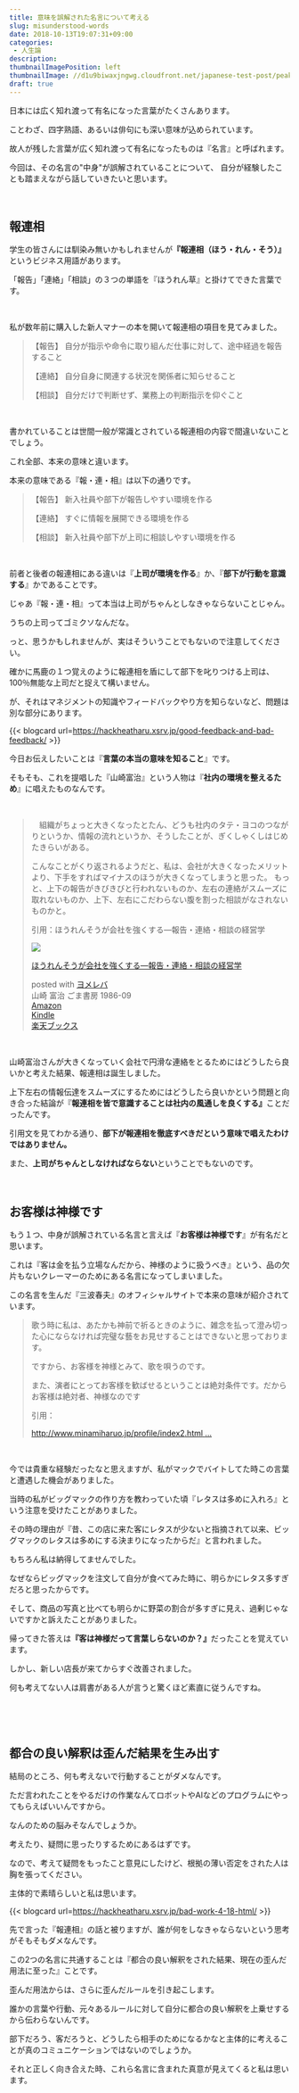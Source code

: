 ```yaml
---
title: 意味を誤解された名言について考える
slug: misunderstood-words
date: 2018-10-13T19:07:31+09:00
categories: 
 - 人生論
description: 
thumbnailImagePosition: left
thumbnailImage: //d1u9biwaxjngwg.cloudfront.net/japanese-test-post/peak-140.jpg
draft: true
---
```

<!--more-->

日本には広く知れ渡って有名になった言葉がたくさんあります。

ことわざ、四字熟語、あるいは俳句にも深い意味が込められています。

故人が残した言葉が広く知れ渡って有名になったものは『名言』と呼ばれます。

今回は、その名言の"中身"が誤解されていることについて、 自分が経験したことも踏まえながら話していきたいと思います。

&nbsp;
<h2>報連相</h2>
学生の皆さんには馴染み無いかもしれませんが<strong>『報連相（ほう・れん・そう）』</strong>というビジネス用語があります。

「報告」「連絡」「相談」の３つの単語を『ほうれん草』と掛けてできた言葉です。

&nbsp;

私が数年前に購入した新人マナーの本を開いて報連相の項目を見てみました。
<blockquote>【報告】 自分が指示や命令に取り組んだ仕事に対して、途中経過を報告すること

【連絡】 自分自身に関連する状況を関係者に知らせること

【相談】 自分だけで判断せず、業務上の判断指示を仰ぐこと</blockquote>
&nbsp;

書かれていることは世間一般が常識とされている報連相の内容で間違いないことでしょう。

これ全部、本来の意味と違います。

本来の意味である『報・連・相』は以下の通りです。
<blockquote>【報告】 新入社員や部下が報告しやすい環境を作る

【連絡】 すぐに情報を展開できる環境を作る

【相談】 新入社員や部下が上司に相談しやすい環境を作る</blockquote>
&nbsp;

前者と後者の報連相にある違いは『<strong>上司が環境を作る</strong>』か、『<strong>部下が行動を意識する</strong>』かであることです。

じゃあ『報・連・相』って本当は上司がちゃんとしなきゃならないことじゃん。

うちの上司ってゴミクソなんだな。

っと、思うかもしれませんが、実はそういうことでもないので注意してください。

確かに馬鹿の１つ覚えのように報連相を盾にして部下を叱りつける上司は、100％無能な上司だと捉えて構いません。

が、それはマネジメントの知識やフィードバックやり方を知らないなど、問題は別な部分にあります。

{{< blogcard url=https://hackheatharu.xsrv.jp/good-feedback-and-bad-feedback/ >}}
&nbsp;

今日お伝えしたいことは『<strong>言葉の本当の意味を知ること</strong>』です。

そもそも、これを提唱した『山崎富治』という人物は『<strong>社内の環境を整えるため</strong>』に唱えたものなんです。

&nbsp;
<blockquote>　組織がちょっと大きくなったとたん、どうも社内のタテ・ヨコのつながりというか、情報の流れというか、そうしたことが、ぎくしゃくしはじめたきらいがある。

こんなことがくり返されるようだと、私は、会社が大きくなったメリットより、下手をすればマイナスのほうが大きくなってしまうと思った。 もっと、上下の報告がきびきびと行われないものか、左右の連絡がスムーズに取れないものか、上下、左右にこだわらない腹を割った相談がなされないものかと。

引用：ほうれんそうが会社を強くする―報告・連絡・相談の経営学
<div class="cstmreba">
<div class="booklink-box">
<div class="booklink-image"><a href="https://www.amazon.co.jp/exec/obidos/asin/4341080075/25haruhiro03-22/" target="_blank" rel="noopener"><img style="border: none;" src="https://images-fe.ssl-images-amazon.com/images/I/51OwBpKmuBL._SL160_.jpg" /></a></div>
<div class="booklink-info">
<div class="booklink-name">

<a href="https://www.amazon.co.jp/exec/obidos/asin/4341080075/25haruhiro03-22/" target="_blank" rel="noopener">ほうれんそうが会社を強くする―報告・連絡・相談の経営学</a>
<div class="booklink-powered-date">posted with <a href="https://yomereba.com" target="_blank" rel="nofollow noopener">ヨメレバ</a></div>
</div>
<div class="booklink-detail">山崎 富治 ごま書房 1986-09</div>
<div class="booklink-link2">
<div class="shoplinkamazon"><a href="https://www.amazon.co.jp/exec/obidos/asin/4341080075/25haruhiro03-22/" target="_blank" rel="noopener">Amazon</a></div>
<div class="shoplinkkindle"><a href="https://www.amazon.co.jp/gp/search?keywords=%82%D9%82%A4%82%EA%82%F1%82%BB%82%A4%82%AA%89%EF%8E%D0%82%F0%8B%AD%82%AD%82%B7%82%E9%81%5C%95%F1%8D%90%81E%98A%97%8D%81E%91%8A%92k%82%CC%8Co%89c%8Aw&amp;__mk_ja_JP=%83J%83%5E%83J%83i&amp;url=node%3D2275256051&amp;tag=25haruhiro03-22" target="_blank" rel="noopener">Kindle</a></div>
<div class="shoplinkrakuten"><a href="https://hb.afl.rakuten.co.jp/hgc/1730931b.950d586a.1730931c.3750f6cc/yomereba_main_201810131604385574?pc=http%3A%2F%2Fbooks.rakuten.co.jp%2Frb%2F230948%2F%3Fscid%3Daf_ich_link_urltxt%26m%3Dhttp%3A%2F%2Fm.rakuten.co.jp%2Fev%2Fbook%2F" target="_blank" rel="noopener">楽天ブックス</a></div>
</div>
</div>
<div class="booklink-footer"></div>
</div>
</div></blockquote>
&nbsp;

山崎富治さんが大きくなっていく会社で円滑な連絡をとるためにはどうしたら良いかと考えた結果、報連相は誕生しました。

上下左右の情報伝達をスムーズにするためにはどうしたら良いかという問題と向き合った結論が『<strong>報連相を皆で意識することは社内の風通しを良くする』</strong>ことだったんです。

引用文を見てわかる通り、<strong>部下が報連相を徹底すべきだという意味で唱えたわけではありません。</strong>

また、<strong>上司がちゃんとしなければならない</strong>ということでもないのです。

&nbsp;
<h2>お客様は神様です</h2>
もう１つ、中身が誤解されている名言と言えば『<strong>お客様は神様です</strong>』が有名だと思います。

これは『客は金を払う立場なんだから、神様のように扱うべき』という、品の欠片もないクレーマーのためにある名言になってしまいました。

この名言を生んだ『三波春夫』のオフィシャルサイトで本来の意味が紹介されています。
<blockquote>歌う時に私は、あたかも神前で祈るときのように、雑念を払って澄み切った心にならなければ完璧な藝をお見せすることはできないと思っております。

ですから、お客様を神様とみて、歌を唄うのです。

また、演者にとってお客様を歓ばせるということは絶対条件です。だからお客様は絶対者、神様なのです

引用：

<a class="twitter-timeline-link" dir="ltr" title="http://www.minamiharuo.jp/profile/index2.html" href="https://t.co/5R4s0AhJ33" target="_blank" rel="nofollow noopener" data-expanded-url="http://www.minamiharuo.jp/profile/index2.html"><span class="invisible">http://www.</span><span class="js-display-url">minamiharuo.jp/profile/index2</span><span class="invisible">.html</span><span class="tco-ellipsis"><span class="invisible"> </span>…</span></a></blockquote>
&nbsp;

今では貴重な経験だったなと思えますが、私がマックでバイトしてた時この言葉と遭遇した機会がありました。

当時の私がビッグマックの作り方を教わっていた頃『レタスは多めに入れろ』という注意を受けたことがありました。

その時の理由が『昔、この店に来た客にレタスが少ないと指摘されて以来、ビッグマックのレタスは多めにする決まりになったからだ』と言われました。

もちろん私は納得してませんでした。

なぜならビッグマックを注文して自分が食べてみた時に、明らかにレタス多すぎだろと思ったからです。

そして、商品の写真と比べても明らかに野菜の割合が多すぎに見え、過剰じゃないですかと訴えたことがありました。

帰ってきた答えは<strong>『客は神様だって言葉しらないのか？』</strong>だったことを覚えています。

しかし、新しい店長が来てからすぐ改善されました。

何も考えてない人は肩書がある人が言うと驚くほど素直に従うんですね。

&nbsp;

&nbsp;
<h2>都合の良い解釈は歪んだ結果を生み出す</h2>
結局のところ、何も考えないで行動することがダメなんです。

ただ言われたことをやるだけの作業なんてロボットやAIなどのプログラムにやってもらえばいいんですから。

なんのための脳みそなんでしょうか。

考えたり、疑問に思ったりするためにあるはずです。

なので、考えて疑問をもったこと意見にしたけど、根拠の薄い否定をされた人は胸を張ってください。

主体的で素晴らしいと私は思います。

{{< blogcard url=https://hackheatharu.xsrv.jp/bad-work-4-18-html/ >}}
&nbsp;

先で言った『報連相』の話と被りますが、誰が何をしなきゃならないという思考がそもそもダメなんです。

この2つの名言に共通することは『都合の良い解釈をされた結果、現在の歪んだ用法に至った』ことです。

歪んだ用法からは、さらに歪んだルールを引き起こします。

誰かの言葉や行動、元々あるルールに対して自分に都合の良い解釈を上乗せするから伝わらないんです。

部下だろう、客だろうと、どうしたら相手のためになるかなと主体的に考えることが真のコミュニケーションではないのでしょうか。

それと正しく向き合えた時、これら名言に含まれた真意が見えてくると私は思います。
